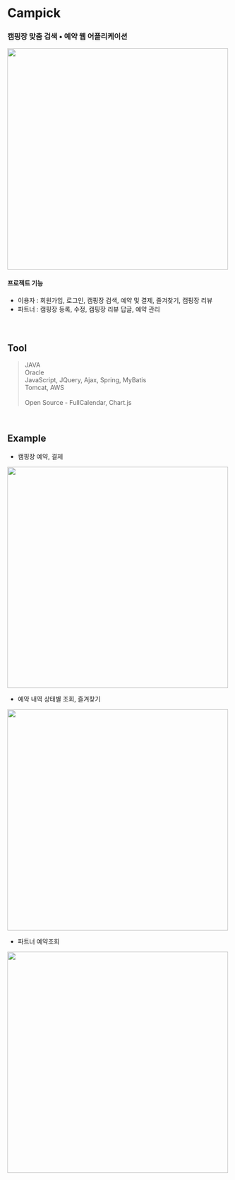# Campick
### 캠핑장 맞춤 검색 • 예약 웹 어플리케이션
 <img width="500" src="https://user-images.githubusercontent.com/89795192/150200904-eeb1ac99-107b-4988-903c-076ef4c8180b.png"/>

#### 프로젝트 기능
- 이용자 : 회원가입, 로그인, 캠핑장 검색, 예약 및 결제, 즐겨찾기, 캠핑장 리뷰
- 파트너 : 캠핑장 등록, 수정, 캠핑장 리뷰 답글, 예약 관리 

#### 

<br>

## Tool
> JAVA<br>
> Oracle<br>
> JavaScript, JQuery, Ajax, Spring, MyBatis<br>
> Tomcat, AWS<br>
> <br>
> Open Source - FullCalendar, Chart.js<br>

<br>

## Example
- 캠핑장 예약, 결제
<img width="500" src="https://user-images.githubusercontent.com/89795192/150189832-170a78e2-306a-4f2c-95a7-bb0d1663f3e6.gif"/>

- 예약 내역 상태별 조회, 즐겨찾기
<img width="500" src="https://user-images.githubusercontent.com/89795192/150192241-6e8579d3-f8ae-405a-8f0d-d1c264eb66a4.gif"/>

- 파트너 예약조회
<img width="500" src="https://user-images.githubusercontent.com/89795192/150999537-a2f0329a-d434-425e-9819-5febebd094dd.png"/>

